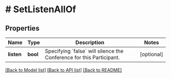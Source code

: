 # # SetListenAllOf

## Properties

Name | Type | Description | Notes
------------ | ------------- | ------------- | -------------
**listen** | **bool** | Specifying &#x60;false&#x60; will silence the Conference for this Participant. | [optional]

[[Back to Model list]](../../README.md#models) [[Back to API list]](../../README.md#endpoints) [[Back to README]](../../README.md)
